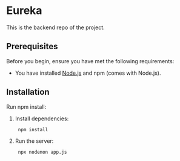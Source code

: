 # Eureka

This is the backend repo of the project.

## Prerequisites

Before you begin, ensure you have met the following requirements:

- You have installed [Node.js](https://nodejs.org/) and npm (comes with Node.js).

## Installation

Run npm install:

1. Install dependencies:

   ```bash
    npm install
   ```

2. Run the server:
   ```bash
    npx nodemon app.js
   ```
